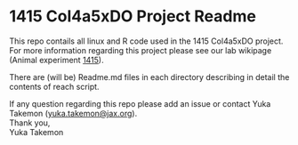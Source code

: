 # 1415 Col4a5xDO Project Readme

This repo contails all linux and R code used in the 1415 Col4a5xDO project. For more information regarding this project please see our lab wikipage (Animal experiment [1415](http://korstanjelabwiki.jax.org/wiki/index.php5/14-15)). 

There are (will be) Readme.md files in each directory describing in detail the contents of reach script.

If any question regarding this repo please add an issue or contact Yuka Takemon (yuka.takemon@jax.org). <br />
Thank you, <br />
Yuka Takemon
